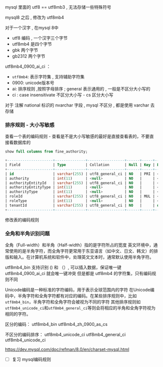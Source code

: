 
mysql 里面的 utf8 == utf8mb3 , 无法存储一些特殊符号

mysql8 之后 , 修改为 utf8mb4

对于一个汉字 , 在mysql 8中

- utf8 编码 , 一个汉字三个字节
- utf8mb4 是四个字节
- gbk 两个字节
- gb2312 两个字节

utf8mb4_0900_ai_ci ：

- `utf8mb4`: 表示字符集 , 支持辅助字符集
- 0900: unicode版本号
- ai: 排序规则 ,按照字母排序 ; general 表示通用的 , 一般是不区分大小写的
- ci : case insensitivate 不区分大小写 - cs 区分大小写

对于 注解 national 标识的 nvarchar 字段 , mysql 不区分 , 都是使用 varchar 去存储

### 排序规则 - 大小写敏感

查看一个表的编码规则 - 查看是不是大小写敏感的最好是直接查看表的，不要直接看数据库的

```sql
show full columns from fine_authority;

+---------------------+--------------+-----------------+------+-----+---------+-------+---------------------------------+---------+
| Field               | Type         | Collation       | Null | Key | Default | Extra | Privileges                      | Comment |
+---------------------+--------------+-----------------+------+-----+---------+-------+---------------------------------+---------+
| id                  | varchar(255) | utf8_general_ci | NO   | PRI | <null>  |       | select,insert,update,references |         |
| authority           | int(11)      | <null>          | NO   |     | <null>  |       | select,insert,update,references |         |
| authorityEntityId   | varchar(255) | utf8_general_ci | NO   |     | <null>  |       | select,insert,update,references |         |
| authorityEntityType | int(11)      | <null>          | NO   |     | <null>  |       | select,insert,update,references |         |
| authorityType       | int(11)      | <null>          | NO   |     | <null>  |       | select,insert,update,references |         |
| roleId              | varchar(255) | utf8_general_ci | NO   | MUL | <null>  |       | select,insert,update,references |         |
| roleType            | int(11)      | <null>          | NO   |     | <null>  |       | select,insert,update,references |         |
| tenantId            | varchar(255) | utf8_general_ci | NO   |     | default |       | select,insert,update,references |         |
+---------------------+--------------+-----------------+------+-----+---------+-------+---------------------------------+---------+

```

修改表的编码规则

### 全角和半角识别问题

全角（Full-width）和半角（Half-width）指的是字符所占的宽度
英文环境中，通常使用的是半角字符，而全角字符更常用于东亚语言（如中文、日文、韩文）的排版和输入。在计算机系统和软件中，处理英文文本时，通常默认使用半角字符。


utf8mb4_bin 支持识别 () 和 （）, 可以插入数据，保证唯一键
utf8mb4_0900_ai_ci 就会唯一键冲突
但是都是 utf8mb4 的字符集，只有编码规则不同

Unicode编码是一种标准的字符编码，用于表示全球范围内的字符
在Unicode编码中，半角字符和全角字符都有对应的编码。在某些排序规则中，比如`utf8mb4_bin`，半角字符和全角字符会被视为不同的字符
其他排序规则如`utf8mb4_unicode_ci`和`utf8mb4_general_ci`等则会将相应的半角和全角字符视为相同的字符。

区分的编码：
utf8mb4_bin
utf8mb4_zh_0900_as_cs

不区分的编码排序：
utf8mb4_unicode_ci
utf8mb4_general_ci
utf8mb4_unicode_ci

https://dev.mysql.com/doc/refman/8.0/en/charset-mysql.html


- [ ] 复习 mysql编码规则


